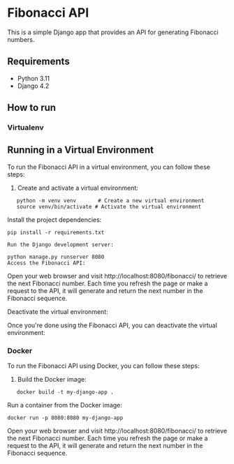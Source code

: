 # Fibonacci API

This is a simple Django app that provides an API for generating Fibonacci numbers.

## Requirements

- Python 3.11
- Django 4.2

## How to run

### Virtualenv

## Running in a Virtual Environment

To run the Fibonacci API in a virtual environment, you can follow these steps:

1. Create and activate a virtual environment:

```shell
   python -m venv venv       # Create a new virtual environment
   source venv/bin/activate # Activate the virtual environment

```

Install the project dependencies:

```shell
pip install -r requirements.txt

Run the Django development server:
```

```shell
python manage.py runserver 8080
Access the Fibonacci API:
```

Open your web browser and visit http://localhost:8080/fibonacci/ to retrieve the next Fibonacci number. Each time you refresh the page or make a request to the API, it will generate and return the next number in the Fibonacci sequence.

Deactivate the virtual environment:

Once you're done using the Fibonacci API, you can deactivate the virtual environment:

### Docker

To run the Fibonacci API using Docker, you can follow these steps:

1. Build the Docker image:

```shell
   docker build -t my-django-app .
```

Run a container from the Docker image:

```shell
docker run -p 8080:8080 my-django-app
```

Open your web browser and visit http://localhost:8080/fibonacci/ to retrieve the next Fibonacci number. Each time you refresh the page or make a request to the API, it will generate and return the next number in the Fibonacci sequence.